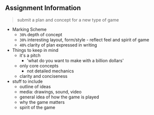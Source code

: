 ## Assignment Information

> submit a plan and concept for a new type of game

- Marking Scheme
  - `30%` depth of concept
  - `30%` interesting layout, form/style - reflect feel and spirit of game
  - `40%` clarity of plan expressed in writing
- Things to keep in mind
  - it's a pitch
    - 'what do you want to make with a billion dollars'
  - only core concepts
    - not detailed mechanics
  - clarity and conciseness
- stuff to include
  - outline of ideas
  - media: drawings, sound, video
  - general idea of how the game is played
  - why the game matters
  - spirit of the game